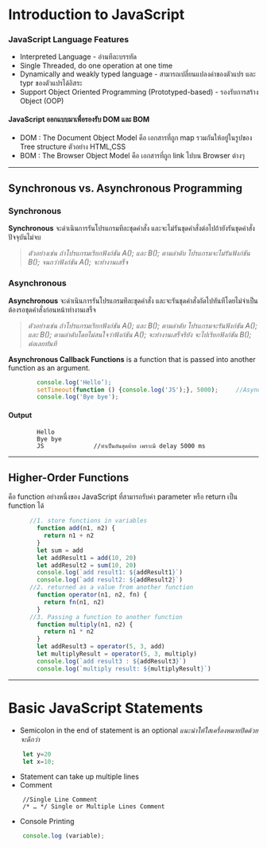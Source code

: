 # Introduction to JavaScript
### JavaScript Language Features
  * Interpreted Language - อ่านทีละบรรทัด
  * Single Threaded, do one operation at one time
  * Dynamically and weakly typed language - สามารถเปลี่ยนแปลงค่าของตัวแปร และ typr ของตัวแปรได้อิสระ
  * Support Object Oriented Programming (Prototyped-based) - รองรับการสร้าง Object (OOP)
 
#### **JavaScript ออกแบบมาเพื่อรองรับ DOM และ BOM**
  * DOM : The Document Object Model คือ เอกสารที่ถูก map รวมกันให้อยู่ในรูปของ Tree structure ตัวอย่าง HTML,CSS
  * BOM : The Browser Object Model คือ เอกสารที่ถูก link ไปบน Browser ต่างๆ
----
## Synchronous vs. Asynchronous Programming
  ### Synchronous
  **Synchronous** จะดำเนินการรันโปรแกรมทีละชุดคำสั่ง และจะไม่รันชุดคำสั่งต่อไปถ้ายังรันชุดคำสั่งปัจจุบันไม่จบ 
  > _ตัวอย่างเช่น ถ้าโปรแกรมเรียกฟังก์ชัน A(); และ B(); ตามลำดับ โปรแกรมจะไม่รันฟังก์ชัน B(); จนกว่าฟังก์ชัน A(); จะทำงานเสร็จ_
  ### Asynchronous 
  **Asynchronous** จะดำเนินการรันโปรแกรมทีละชุดคำสั่ง และจะรันชุดคำสั่งถัดไปทันทีโดยไม่จำเป็นต้องรอชุดคำสั่งก่อนหน้าทำงานเสร็จ 
  > _ตัวอย่างเช่น ถ้าโปรแกรมเรียกฟังก์ชัน A(); และ B(); ตามลำดับ โปรแกรมจะรันฟังก์ชัน A(); และ B(); ตามลำดับโดยไม่สนใจว่าฟังก์ชัน A(); 
จะทำงานเสร็จรึยัง จะไปเรียกฟังก์ชัน B(); ต่อเลยทันที_
  
  **Asynchronous Callback Functions** is a function that is passed into another function as an argument. 
```javascript
        console.log('Hello’);
        setTimeout(function () {console.log('JS');}, 5000);     //Asynchronous
        console.log('Bye bye');   
```
#### Output
``` 
        Hello
        Bye bye         
        JS              //ทำเป็นอันสุดท้าย เพราะมี delay 5000 ms
```
----
## Higher-Order Functions
   คือ function อย่างหนึ่งของ JavaScript ที่สามารถรับค่า parameter หรือ return เป็น function ได้
   
```javascript
      //1. store functions in variables
        function add(n1, n2) {
          return n1 + n2
        }
        let sum = add
        let addResult1 = add(10, 20)
        let addResult2 = sum(10, 20)
        console.log(`add result1: ${addResult1}`)
        console.log(`add result2: ${addResult2}`)
      //2. returned as a value from another function
        function operator(n1, n2, fn) {
          return fn(n1, n2)
        }
      //3. Passing a function to another function
        function multiply(n1, n2) {
          return n1 * n2
        }
        let addResult3 = operator(5, 3, add)
        let multiplyResult = operator(5, 3, multiply)
        console.log(`add result3 : ${addResult3}`)
        console.log(`multiply result: ${multiplyResult}`)
```
------
# Basic JavaScript Statements
* Semicolon in the end of statement is an optional 
    _แนะนำให้ใสเครื่องหมายปิดด้วยจะดีกว่า_
```javascript
    let y=20
    let x=10; 
```
* Statement can take up multiple lines
* Comment
```
    //Single Line Comment
    /* … */ Single or Multiple Lines Comment
```
* Console Printing
```javascript
    console.log (variable);
```
